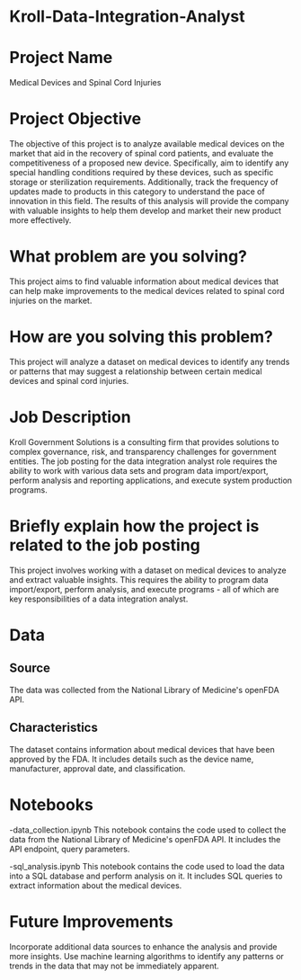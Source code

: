 # Kroll-Data-Integration-Analyst


# Project Name
Medical Devices and Spinal Cord Injuries

# Project Objective
The objective of this project is to analyze available medical devices on the market that aid in the recovery of spinal cord patients, and evaluate the competitiveness of a proposed new device. Specifically,  aim to identify any special handling conditions required by these devices, such as specific storage or sterilization requirements. Additionally, track the frequency of updates made to products in this category to understand the pace of innovation in this field. The results of this analysis will provide the company with valuable insights to help them develop and market their new product more effectively.

# What problem are you solving?
This project aims to find valuable information about medical devices that can help make improvements to the medical devices related to spinal cord injuries on the market.

# How are you solving this problem?
This project will analyze a dataset on medical devices to identify any trends or patterns that may suggest a relationship between certain medical devices and spinal cord injuries.

# Job Description
Kroll Government Solutions is a consulting firm that provides solutions to complex governance, risk, and transparency challenges for government entities. The job posting for the data integration analyst role requires the ability to work with various data sets and program data import/export, perform analysis and reporting applications, and execute system production programs.

# Briefly explain how the project is related to the job posting
This project involves working with a dataset on medical devices to analyze and extract valuable insights. This requires the ability to program data import/export, perform analysis, and execute programs - all of which are key responsibilities of a data integration analyst.

# Data 
##  Source
The data was collected from the National Library of Medicine's openFDA API.

##   Characteristics
The dataset contains information about medical devices that have been approved by the FDA. It includes details such as the device name, manufacturer, approval date, and classification.

# Notebooks
-data_collection.ipynb
This notebook contains the code used to collect the data from the National Library of Medicine's openFDA API. It includes the API endpoint, query parameters.

-sql_analysis.ipynb
This notebook contains the code used to load the data into a SQL database and perform analysis on it. It includes SQL queries to extract information about the medical devices.

# Future Improvements
Incorporate additional data sources to enhance the analysis and provide more insights. 
Use machine learning algorithms to identify any patterns or trends in the data that may not be immediately apparent.
